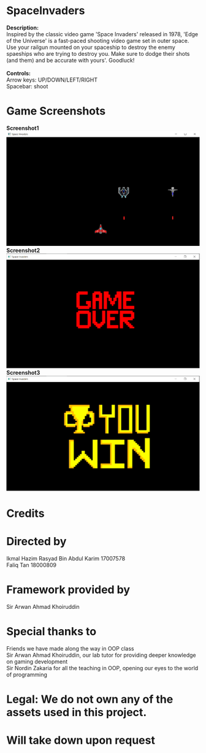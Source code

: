 # SpaceInvaders
<b>Description:</b></br>
Inspired by the classic video game 'Space Invaders' released in 1978, 'Edge of the Universe' is a fast-paced shooting video game set in outer space. Use your railgun mounted on your spaceship to destroy the enemy spaeships who are trying to destroy you. Make sure to dodge their shots (and them) and be accurate with yours'. Goodluck!</br></br>
<b>Controls:</b></br>
Arrow keys: UP/DOWN/LEFT/RIGHT</br>
Spacebar: shoot</br>

# Game Screenshots
<b>Screenshot1</b></br>
![Screenshot1](Capture%201.png)</br>
<b>Screenshot2</b></br>
![Screenshot2](Capture%202.png)</br>
<b>Screenshot3</b></br>
![Screenshot3](Capture%203.png)</br>

# Credits
# Directed by
Ikmal Hazim Rasyad Bin Abdul Karim 17007578</br>
Faliq Tan 18000809</br>

# Framework provided by
Sir Arwan Ahmad Khoiruddin</br>

# Special thanks to
Friends we have made along the way in OOP class</br>
Sir Arwan Ahmad Khoiruddin, our lab tutor for providing deeper knowledge on gaming development</br>
Sir Nordin Zakaria for all the teaching in OOP, opening our eyes to the world of programming</br>

# Legal: We do not own any of the assets used in this project.
# Will take down upon request





